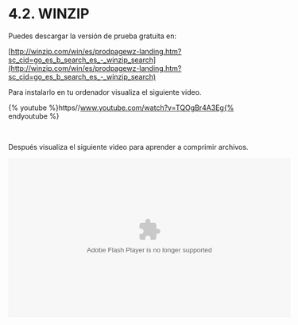 
# 4.2. WINZIP

Puedes descargar la versión de prueba gratuita en: 

[http://winzip.com/win/es/prodpagewz-landing.htm?sc_cid=go_es_b_search_es_-_winzip_search](http://winzip.com/win/es/prodpagewz-landing.htm?sc_cid=go_es_b_search_es_-_winzip_search)

Para instalarlo en tu ordenador visualiza el siguiente video.


{% youtube %}https//www.youtube.com/watch?v=TQOgBr4A3Eg{% endyoutube %}

 

Después visualiza el siguiente video para aprender a comprimir archivos.

<object bgcolor="#FFFFFF" data="http://c.brightcove.com/services/viewer/federated_f9?isVid=1&amp;isUI=1" height="320" id="flashObj" style="display: block; margin-left: auto; margin-right: auto;" type="application/x-shockwave-flash" width="568"><param name="flashVars" value="videoId=1845585266001&amp;linkBaseURL=http%3A%2F%2Fwinzip.softonic.com%2Fnpf_video%2Fwinzip.como.comprimir-un-archivo-con-winzip-13783&amp;playerID=1766551487001&amp;playerKey=AQ~~,AAAA1j4UpjE~,9gtR75UgEgaLRqurE2FDUb-_TeOMe0fE&amp;domain=embed&amp;dynamicStreaming=true"/><param name="base" value="http://admin.brightcove.com"/><param name="seamlesstabbing" value="false"/><param name="allowFullScreen" value="true"/><param name="swLiveConnect" value="true"/><param name="allowScriptAccess" value="always"/><param name="src" value="http://c.brightcove.com/services/viewer/federated_f9?isVid=1&amp;isUI=1"/><param name="flashvars" value="videoId=1845585266001&amp;linkBaseURL=http%3A%2F%2Fwinzip.softonic.com%2Fnpf_video%2Fwinzip.como.comprimir-un-archivo-con-winzip-13783&amp;playerID=1766551487001&amp;playerKey=AQ~~,AAAA1j4UpjE~,9gtR75UgEgaLRqurE2FDUb-_TeOMe0fE&amp;domain=embed&amp;dynamicStreaming=true"/><param name="allowfullscreen" value="true"/><param name="allowscriptaccess" value="always"/><param name="swliveconnect" value="true"/><param name="pluginspage" value="http://www.macromedia.com/shockwave/download/index.cgi?P1_Prod_Version=ShockwaveFlash"/></object>

